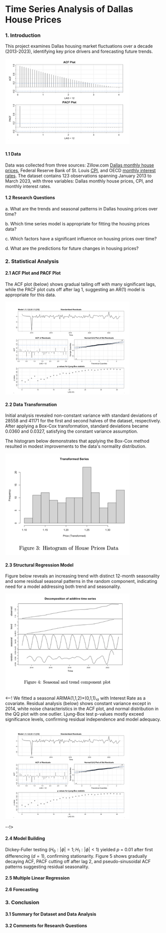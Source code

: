 # Time Series Analysis of Dallas House Prices

### 1. Introduction

This project examines Dallas housing market fluctuations over a decade (2013-2023), identifying key price drivers and forecasting future trends.

<img src="docs/1.png" width="400" />

#### 1.1 Data

Data was collected from three sources: Zillow.com [Dallas monthly house prices](https://www.zillow.com/research/data/), Federal Reserve Bank of St. Louis [CPI](https://fred.stlouisfed.org/series/MORTGAGE30U), and OECD [monthly interest rates](https://stats.oecd.org/index.aspx?queryid=86#). The dataset contains 123 observations spanning January 2013 to March 2023, with three variables: Dallas monthly house prices, CPI, and monthly interest rates.

#### 1.2 Research Questions

a. What are the trends and seasonal patterns in Dallas housing prices over time?

b. Which time series model is appropriate for fitting the housing prices data?

c. Which factors have a significant influence on housing prices over time?

d. What are the predictions for future changes in housing prices?

### 2. Statistical Analysis

#### 2.1 ACF Plot and PACF Plot

The ACF plot (below) shows gradual tailing off with many significant lags, while the PACF plot cuts off after lag 1, suggesting an AR(1) model is appropriate for this data.

<img src="docs/2.png" width="400" />

#### 2.2 Data Transformation

Initial analysis revealed non-constant variance with standard deviations of 28558 and 41171 for the first and second halves of the dataset, respectively. After applying a Box-Cox transformation, standard deviations became 0.0360 and 0.0327, satisfying the constant variance assumption.

The histogram below demonstrates that applying the Box-Cox method resulted in modest improvements to the data's normality distribution.

<img src="docs/3.png" width="400" />

#### 2.3 Structural Regression Model

Figure below reveals an increasing trend with distinct 12-month seasonality and some residual seasonal patterns in the random component, indicating need for a model addressing both trend and seasonality.

<img src="docs/4.png" width="400" />

<--!
We fitted a seasonal ARIMA(1,1,2)×(0,1,1)₁₂ with Interest Rate as a covariate. Residual analysis (below) shows constant variance except in 2014, white noise characteristics in the ACF plot, and normal distribution in the QQ plot with one outlier. Ljung-Box test p-values mostly exceed significance levels, confirming residual independence and model adequacy.

<img src="docs/2.png" width="400" />

--!>

#### 2.4 Model Building

Dickey-Fuller testing ($H_0: | \phi| = 1; H_1: |\phi| < 1)$ yielded $p$ = 0.01 after first differencing ($d = 1$), confirming stationarity. Figure 5 shows gradually decaying ACF, PACF cutting off after lag 2, and pseudo-sinusoidal ACF patterns suggesting residual seasonality.

#### 2.5 Multiple Linear Regression

#### 2.6 Forecasting

### 3. Conclusion

#### 3.1 Summary for Dataset and Data Analysis

#### 3.2 Comments for Research Questions
